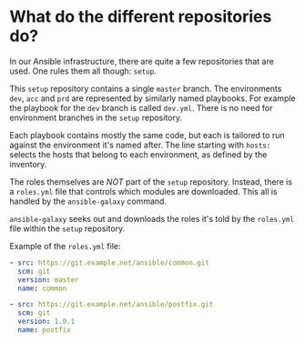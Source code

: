 # What do the different repositories do?

In our Ansible infrastructure, there are quite a few repositories that
are used. One rules them all though: `setup`.

This `setup` repository contains a single `master` branch. The environments
`dev`, `acc` and `prd` are represented by similarly named playbooks. For example
the playbook for the `dev` branch is called `dev.yml`. There is no need for
environment branches in the `setup` repository.

Each playbook contains mostly the same code, but each is tailored to run
against the environment it's named after. The line starting with `hosts:`
selects the hosts that belong to each environment, as defined by the inventory.

The roles themselves are _NOT_ part of the `setup` repository. Instead,
there is a `roles.yml` file that controls which modules are downloaded.
This all is handled by the `ansible-galaxy` command.

`ansible-galaxy` seeks out and downloads the roles it's told by the `roles.yml`
 file within the `setup` repository.

Example of the `roles.yml` file:

```yaml
- src: https://git.example.net/ansible/common.git
  scm: git
  version: master
  name: common

- src: https://git.example.net/ansible/postfix.git
  scm: git
  version: 1.0.1
  name: postfix
```
